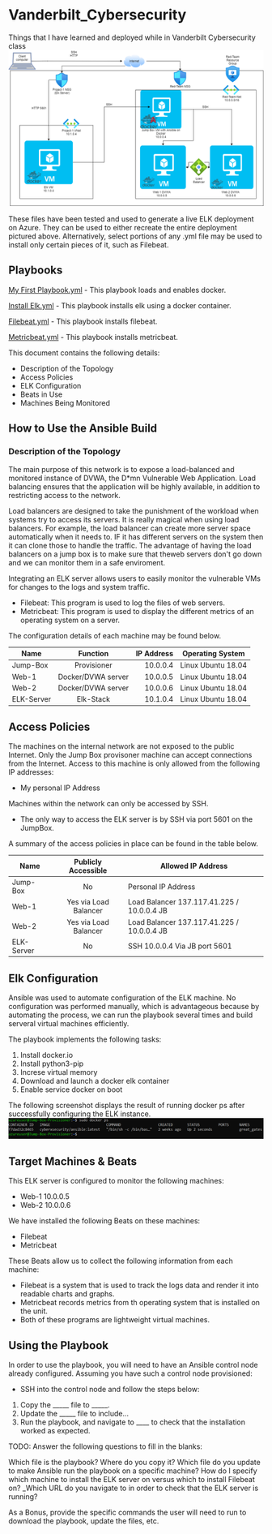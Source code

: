# Vanderbilt_Cybersecurity
Things that I have learned and deployed while in Vanderbilt Cybersecurity class
![](Elk%20Diagram.png)

These files have been tested and used to generate a live ELK deployment on Azure. They can be used to either recreate the entire deployment pictured above. Alternatively, select portions of any .yml file may be used to install only certain pieces of it, such as Filebeat.

## Playbooks
[My First Playbook.yml](https://github.com/natedanielson/Vanderbilt_Cybersecurity/blob/main/Playbooks/My%20First%20Playbook) - This playbook loads and enables docker. 

[Install Elk.yml](https://github.com/natedanielson/Vanderbilt_Cybersecurity/blob/main/Playbooks/Install-ELK) - This playbook installs elk using a docker container.

[Filebeat.yml](https://github.com/natedanielson/Vanderbilt_Cybersecurity/blob/main/Playbooks/Filebeat) - This playbook installs filebeat.

[Metricbeat.yml](https://github.com/natedanielson/Vanderbilt_Cybersecurity/blob/main/Playbooks/Metricbeat) - This playbook installs metricbeat.

This document contains the following details:

 - Description of the Topology
 - Access Policies
 - ELK Configuration
 - Beats in Use
 - Machines Being Monitored


## How to Use the Ansible Build


### Description of the Topology
The main purpose of this network is to expose a load-balanced and monitored instance of DVWA, the D*mn Vulnerable Web Application.
Load balancing ensures that the application will be highly available, in addition to restricting access to the network.

Load balancers are designed to take the punishment of the workload when systems try to access its servers.  It is really magical when using load balancers.  For example, the load balancer can create more server space automatically when it needs to.  IF it has different servers on the system then it can clone those to handle the traffic.  The advantage of having the load balancers on a jump box is to make sure that theweb servers don't go down and we can monitor them in a safe enviroment.

Integrating an ELK server allows users to easily monitor the vulnerable VMs for changes to the logs and system traffic.

 - Filebeat: This program is used to log the files of web servers.
 - Metricbeat: This program is used to display the different metrics of an operating system on a server.

The configuration details of each machine may be found below.

| Name        | Function        | IP Address  | Operating System  |
| ------------|:---------------:| -----------:| ------------------|
| Jump-Box    | Provisioner     | 10.0.0.4    |Linux Ubuntu 18.04 |
| Web-1       | Docker/DVWA server | 10.0.0.5 |Linux Ubuntu 18.04 |
| Web-2       | Docker/DVWA server | 10.0.0.6 |Linux Ubuntu 18.04 |
| ELK-Server  | Elk-Stack      | 10.1.0.4     |Linux Ubuntu 18.04 |

## Access Policies
The machines on the internal network are not exposed to the public Internet.
Only the Jump Box provisoner machine can accept connections from the Internet. Access to this machine is only allowed from the following IP addresses:

 - My personal IP Address

Machines within the network can only be accessed by SSH.

 - The only way to access the ELK server is by SSH via port 5601 on the JumpBox.

A summary of the access policies in place can be found in the table below.

| Name	| Publicly Accessible	| Allowed IP Address |
| ------------|:---------------:| ----------------|
|Jump-Box |	No	 | Personal IP Address |
|Web-1	| Yes via Load Balancer |	Load Balancer 137.117.41.225 / 10.0.0.4 JB |
|Web-2	| Yes via Load Balancer |	Load Balancer 137.117.41.225 / 10.0.0.4 JB |
|ELK-Server	 | No	| SSH 10.0.0.4 Via JB port 5601 |

## Elk Configuration
Ansible was used to automate configuration of the ELK machine. No configuration was performed manually, which is advantageous because by automating the process, we can run the playbook several times and build serveral virtual machines efficiently.

The playbook implements the following tasks:

 1. Install docker.io
 2. Install python3-pip
 3. Increse virtual memory
 4. Download and launch a docker elk container
 5. Enable service docker on boot



The following screenshot displays the result of running docker ps after successfully configuring the ELK instance.
![](Docker%20ps.PNG)


## Target Machines & Beats
This ELK server is configured to monitor the following machines:

 - Web-1 10.0.0.5
 - Web-2 10.0.0.6

We have installed the following Beats on these machines:

 - Filebeat
 - Metricbeat

These Beats allow us to collect the following information from each machine:

 - Filebeat is a system that is used to track the logs data and render it into readable charts and graphs.
 - Metricbeat records metrics from th operating system that is installed on the unit.
 - Both of these programs are lightweight virtual machines.


## Using the Playbook
In order to use the playbook, you will need to have an Ansible control node already configured. Assuming you have such a control node provisioned:

 - SSH into the control node and follow the steps below:

1. Copy the _____ file to _____.
2. Update the _____ file to include...
3. Run the playbook, and navigate to ____ to check that the installation worked as expected.

TODO: Answer the following questions to fill in the blanks:

Which file is the playbook? Where do you copy it?
Which file do you update to make Ansible run the playbook on a specific machine? How do I specify which machine to install the ELK server on versus which to install Filebeat on?
_Which URL do you navigate to in order to check that the ELK server is running?

As a Bonus, provide the specific commands the user will need to run to download the playbook, update the files, etc.
